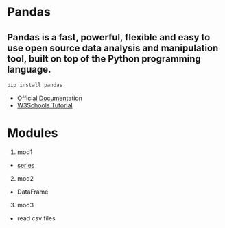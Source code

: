 # Pandas
## Pandas is a fast, powerful, flexible and easy to use open source data analysis and manipulation tool, built on top of the Python programming language.

```markdown
pip install pandas
```

- [Official Documentation](https://pandas.pydata.org/docs/)
- [W3Schools Tutorial](https://www.w3schools.com/python/pandas/default.asp)

# Modules

1. mod1
- [series](https://www.w3schools.com/python/pandas/pandas_series.asp)

2. mod2
- DataFrame

3. mod3
- read csv files


